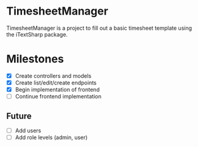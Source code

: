 # TimesheetManager
TimesheetManager is a project to fill out a basic timesheet template using the iTextSharp package.

# Milestones
- [x] Create controllers and models 
- [x] Create list/edit/create endpoints
- [x] Begin implementation of frontend
- [ ] Continue frontend implementation 

## Future 
- [ ] Add users
- [ ] Add role levels (admin, user)
